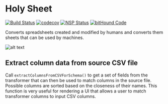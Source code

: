 # Holy Sheet

[![Build Status](https://travis-ci.org/PhinCo/holy-sheet.svg?branch=master)](https://travis-ci.org/PhinCo/holy-sheet)
[![codecov](https://codecov.io/gh/PhinCo/holy-sheet/branch/master/graph/badge.svg)](https://codecov.io/gh/PhinCo/holy-sheet)
[![NSP Status](https://nodesecurity.io/orgs/phinco/projects/ac838375-a07c-4ce6-bcd6-ba220984bf9a/badge)](https://nodesecurity.io/orgs/phinco/projects/ac838375-a07c-4ce6-bcd6-ba220984bf9a)
[![bitHound Code](https://www.bithound.io/github/PhinCo/holy-sheet/badges/code.svg)](https://www.bithound.io/github/PhinCo/holy-sheet)


Converts spreadsheets created and modified by humans and converts them sheets that can be used by machines.

![alt text](https://raw.githubusercontent.com/PhinCo/holy-sheet/master/images/holy-sheet-intro.png)


## Extract column data from source CSV file

Call `extractColumnsFromCSVForSchema()` to get a set of fields from the transformer
that can then be used to match columns in the source file. Possible columns are sorted based on the 
closeness of their names. This function is very useful for rendering a UI that allows a user
to match transformer columns to input CSV columns.
